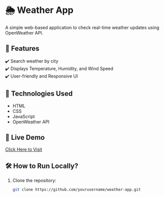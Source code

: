 # 🌦️ Weather App  
A simple web-based application to check real-time weather updates using OpenWeather API.  

## 🚀 Features  
✔️ Search weather by city  
✔️ Displays Temperature, Humidity, and Wind Speed  
✔️ User-friendly and Responsive UI  

## 📌 Technologies Used  
- HTML  
- CSS  
- JavaScript  
- OpenWeather API  

## 🔗 Live Demo  
[Click Here to Visit](https://Gopal96216.github.io/weather-app/)  

## 🛠️ How to Run Locally?  
1. Clone the repository:  
   ```sh
   git clone https://github.com/yourusername/weather-app.git
